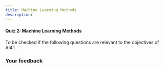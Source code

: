 ```yaml
---
title: Machine Learning Methods
description:
---
```


#### Quiz 2: Machine Learning Methods

To be checked if the following questions are relevant to the objectives of AI4T.

### Your feedback
